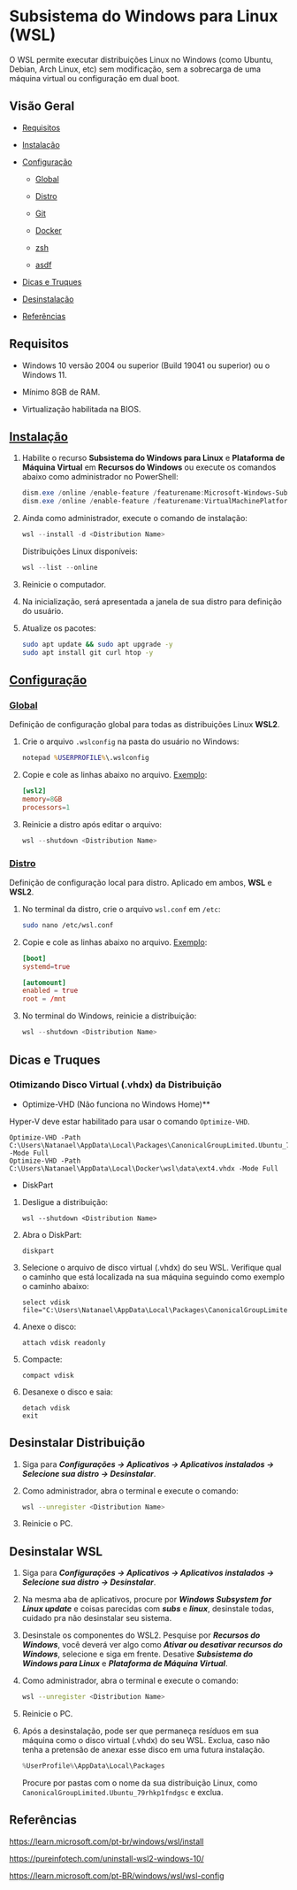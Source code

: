 # Subsistema do Windows para Linux (WSL)

O WSL permite executar distribuições Linux no Windows (como Ubuntu, Debian, Arch Linux, etc) sem modificação, sem a sobrecarga de uma máquina virtual ou configuração em dual boot.

## Visão Geral

* [Requisitos](#requisitos)

* [Instalação](#instalação)

* [Configuração](#configuração)

  * [Global](#global)

  * [Distro](#distro)

  * [Git](/git.md)

  * [Docker](/docker.md)

  * [zsh](/zsh.md)

  * [asdf](/asdf.md)

* [Dicas e Truques](#dicas-e-truques)

* [Desinstalação](#desinstalação)

* [Referências](#referências)

## Requisitos

* Windows 10 versão 2004 ou superior (Build 19041 ou superior) ou o Windows 11.

* Mínimo 8GB de RAM.

* Virtualização habilitada na BIOS.

## [Instalação](https://learn.microsoft.com/pt-br/windows/wsl/install)

1. Habilite o recurso **Subsistema do Windows para Linux** e **Plataforma de Máquina Virtual** em **Recursos do Windows** ou execute os comandos abaixo como administrador no PowerShell:

    ```powershell
    dism.exe /online /enable-feature /featurename:Microsoft-Windows-Subsystem-Linux /all /norestart
    dism.exe /online /enable-feature /featurename:VirtualMachinePlatform /all /norestart
    ```

2. Ainda como administrador, execute o comando de instalação:

    ```powershell
    wsl --install -d <Distribution Name>
    ```

    Distribuições Linux disponíveis:

    ```powershell
    wsl --list --online
    ```

3. Reinicie o computador.

4. Na inicialização, será apresentada a janela de sua distro para definição do usuário.

5. Atualize os pacotes:

    ```sh
    sudo apt update && sudo apt upgrade -y
    sudo apt install git curl htop -y
    ```

## [Configuração](https://learn.microsoft.com/pt-br/windows/wsl/wsl-config)

### [Global](https://learn.microsoft.com/pt-br/windows/wsl/wsl-config#wslconfig)

Definição de configuração global para todas as distribuições Linux **WSL2**.

1. Crie o arquivo `.wslconfig` na pasta do usuário no Windows:

    ```cmd
    notepad %USERPROFILE%\.wslconfig
    ```

2. Copie e cole as linhas abaixo no arquivo. [Exemplo](./config/.wslconfig):

    ````conf
    [wsl2]
    memory=8GB
    processors=1
    ````

3. Reinicie a distro após editar o arquivo:

    ```powershell
    wsl --shutdown <Distribution Name>
    ```

### [Distro](https://learn.microsoft.com/pt-br/windows/wsl/wsl-config#wslconf)

Definição de configuração local para distro. Aplicado em ambos, **WSL** e **WSL2**.

1. No terminal da distro, crie o arquivo `wsl.conf` em `/etc`:

    ```sh
    sudo nano /etc/wsl.conf
    ```

2. Copie e cole as linhas abaixo no arquivo. [Exemplo](./config/wsl.conf):

    ```conf
    [boot]
    systemd=true

    [automount]
    enabled = true
    root = /mnt
    ```

3. No terminal do Windows, reinicie a distribuição:

    ```powershell
    wsl --shutdown <Distribution Name>
    ```

## Dicas e Truques

### Otimizando Disco Virtual (.vhdx) da Distribuição

* Optimize-VHD (Não funciona no Windows Home)**

Hyper-V deve estar habilitado para usar o comando `Optimize-VHD`.

```shell
Optimize-VHD -Path C:\Users\Natanael\AppData\Local\Packages\CanonicalGroupLimited.Ubuntu_79rhkp1fndgsc\LocalState\ext4.vhdx -Mode Full
Optimize-VHD -Path C:\Users\Natanael\AppData\Local\Docker\wsl\data\ext4.vhdx -Mode Full
```

* DiskPart

1. Desligue a distribuição:

    ```shell
    wsl --shutdown <Distribution Name>
    ```

2. Abra o DiskPart:

    ```shell
    diskpart
    ```

3. Selecione o arquivo de disco virtual (.vhdx) do seu WSL. Verifique qual o caminho que está localizada na sua máquina seguindo como exemplo o caminho abaixo:

    ```shell
    select vdisk file="C:\Users\Natanael\AppData\Local\Packages\CanonicalGroupLimited.Ubuntu_79rhkp1fndgsc\LocalState\ext4.vhdx"
    ```

4. Anexe o disco:

    ```shell
    attach vdisk readonly
    ```

5. Compacte:

    ```shell
    compact vdisk
    ```

6. Desanexe o disco e saia:

    ```shell
    detach vdisk
    exit
    ```

## Desinstalar Distribuição

1. Siga para ***Configurações → Aplicativos → Aplicativos instalados → Selecione sua distro → Desinstalar***.
2. Como administrador, abra o terminal e execute o comando:

    ```sh
    wsl --unregister <Distribution Name>
    ```
    
3. Reinicie o PC.

## Desinstalar WSL

1. Siga para ***Configurações → Aplicativos → Aplicativos instalados → Selecione sua distro → Desinstalar***.

2. Na mesma aba de aplicativos, procure por ***Windows Subsystem for Linux update*** e coisas parecidas com ***subs*** e ***linux***, desinstale todas, cuidado pra não desinstalar seu sistema.

3. Desinstale os componentes do WSL2. Pesquise por ***Recursos do Windows***, você deverá ver algo como ***Ativar ou desativar recursos do Windows***, selecione e siga em frente. Desative ***Subsistema do Windows para Linux*** e ***Plataforma de Máquina Virtual***.

4. Como administrador, abra o terminal e execute o comando:

    ```sh
    wsl --unregister <Distribution Name>
    ```

5. Reinicie o PC.

6. Após a desinstalação, pode ser que permaneça resíduos em sua máquina como o disco virtual (.vhdx) do seu WSL. Exclua, caso não tenha a pretensão de anexar esse disco em uma futura instalação.

    ```powershell
    %UserProfile%\AppData\Local\Packages
    ```

    Procure por pastas com o nome da sua distribuição Linux, como `CanonicalGroupLimited.Ubuntu_79rhkp1fndgsc` e exclua.

## Referências

<https://learn.microsoft.com/pt-br/windows/wsl/install>

<https://pureinfotech.com/uninstall-wsl2-windows-10/>

<https://learn.microsoft.com/pt-BR/windows/wsl/wsl-config>
